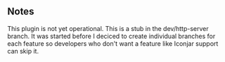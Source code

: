 ## Notes

This plugin is not yet operational. This is a stub in the dev/http-server branch. It was started before I deciced to create individual branches for each feature so developers who don't want a feature like Iconjar support can skip it.
